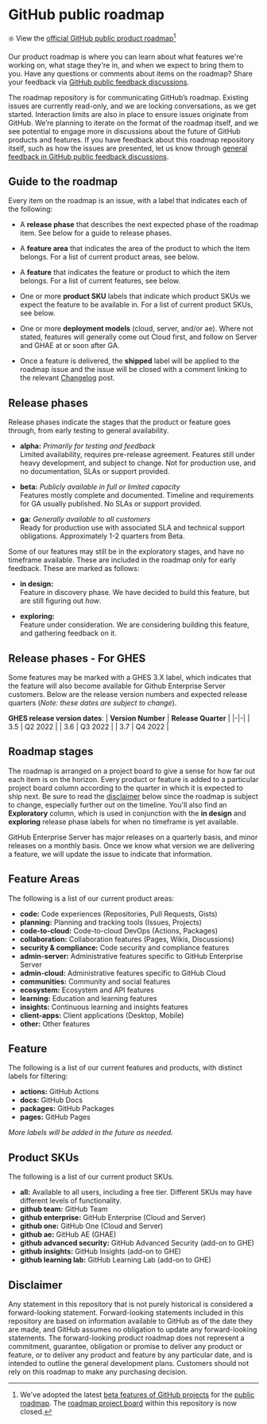 # GitHub public roadmap

:sparkle: View the [official GitHub public product roadmap](https://github.com/orgs/github/projects/4247)[^1]

Our product roadmap is where you can learn about what features we're working on, what stage they're in, and when we expect to bring them to you. Have any questions or comments about items on the roadmap? Share your feedback via [GitHub public feedback discussions](https://github.com/github/feedback/discussions). 

[^1]:We've adopted the latest [beta features of GitHub projects](https://github.com/features/issues) for the [public roadmap](https://github.com/orgs/github/projects/4247). The [roadmap project board](https://github.com/github/roadmap/projects/1) within this repository is now closed. 

The roadmap repository is for communicating GitHub’s roadmap. Existing issues are currently read-only, and we are locking conversations, as we get started. Interaction limits are also in place to ensure issues originate from GitHub. We’re planning to iterate on the format of the roadmap itself, and we see potential to engage more in discussions about the future of GitHub products and features. If you have feedback about this roadmap repository itself, such as how the issues are presented, let us know through [general feedback in GitHub public feedback discussions](https://github.com/github/feedback/discussions/new?category=General-Feedback&title=[Public%20roadmap]%20).

## Guide to the roadmap

Every item on the roadmap is an issue, with a label that indicates each of the following:

- A **release phase** that describes the next expected phase of the roadmap item. See below for a guide to release phases. 

- A **feature area** that indicates the area of the product to which the item belongs. For a list of current product areas, see below.

- A **feature** that indicates the feature or product to which the item belongs. For a list of current features, see below. 

- One or more **product SKU** labels that indicate which product SKUs we expect the feature to be available in. For a list of current product SKUs, see below.

- One or more **deployment models** (cloud, server, and/or ae). Where not stated, features will generally come out Cloud first, and follow on Server and GHAE at or soon after GA.

- Once a feature is delivered, the **shipped** label will be applied to the roadmap issue and the issue will be closed with a comment linking to the relevant [Changelog](https://github.blog/changelog/) post.

## Release phases

Release phases indicate the stages that the product or feature goes through, from early testing to general availability.

- **alpha:** *Primarily for testing and feedback*\
Limited availability, requires pre-release agreement. Features still under heavy development, and subject to change. Not for production use, and no documentation, SLAs or support provided.

- **beta:** *Publicly available in full or limited capacity*\
Features mostly complete and documented. Timeline and requirements for GA usually published. No SLAs or support provided.

- **ga:** *Generally available to all customers*\
Ready for production use with associated SLA and technical support obligations. Approximately 1-2 quarters from Beta.

Some of our features may still be in the exploratory stages, and have no timeframe available. These are included in the roadmap only for early feedback. These are marked as follows: 

- **in design:**\
Feature in discovery phase. We have decided to build this feature, but are still figuring out _how_.

- **exploring:**\
Feature under consideration. We are considering building this feature, and gathering feedback on it.

## Release phases - For GHES

Some features may be marked with a GHES 3.X label, which indicates that the feature will also become available for Github Enterprise Server customers. Below are the release version numbers and expected release quarters (_Note: these dates are subject to change_). 

**GHES release version dates**:
| **Version Number** | **Release Quarter** |
|-|-|
| 3.5 | Q2 2022 |
| 3.6 | Q3 2022 |
| 3.7 | Q4 2022 |

## Roadmap stages

The roadmap is arranged on a project board to give a sense for how far out each item is on the horizon. Every product or feature is added to a particular project board column according to the quarter in which it is expected to ship next. Be sure to read the [disclaimer](#disclaimer) below since the roadmap is subject to change, especially further out on the timeline.  You'll also find an **Exploratory** column, which is used in conjunction with the **in design** and **exploring** release phase labels for when no timeframe is yet available.

GitHub Enterprise Server has major releases on a quarterly basis, and minor releases on a monthly basis. Once we know what version we are delivering a feature, we will update the issue to indicate that information.

## Feature Areas

The following is a list of our current product areas:

- **code:** Code experiences (Repositories, Pull Requests, Gists)
- **planning:** Planning and tracking tools (Issues, Projects)
- **code-to-cloud:** Code-to-cloud DevOps (Actions, Packages)
- **collaboration:** Collaboration features (Pages, Wikis, Discussions)
- **security & compliance:** Code security and compliance features
- **admin-server:** Administrative features specific to GitHub Enterprise Server
- **admin-cloud:** Administrative features specific to GitHub Cloud
- **communities:** Community and social features
- **ecosystem:** Ecosystem and API features
- **learning:** Education and learning features
- **insights:** Continuous learning and insights features
- **client-apps:** Client applications (Desktop, Mobile)
- **other:** Other features

## Feature

The following is a list of our current features and products, with distinct labels for filtering:

- **actions:** GitHub Actions
- **docs:** GitHub Docs
- **packages:** GitHub Packages
- **pages:** GitHub Pages

_More labels will be added in the future as needed._

## Product SKUs 

The following is a list of our current product SKUs. 

- **all:** Available to all users, including a free tier. Different SKUs may have different levels of functionality.
- **github team:** GitHub Team
- **github enterprise:** GitHub Enterprise (Cloud and Server)
- **github one:** GitHub One (Cloud and Server)
- **github ae:** GitHub AE (GHAE)
- **github advanced security:** GitHub Advanced Security (add-on to GHE)
- **github insights:** GitHub Insights (add-on to GHE)
- **github learning lab:** GitHub Learning Lab (add-on to GHE)

## Disclaimer 

Any statement in this repository that is not purely historical is considered a forward-looking statement. Forward-looking statements included in this repository are based on information available to GitHub as of the date they are made, and GitHub assumes no obligation to update any forward-looking statements. The forward-looking product roadmap does not represent a commitment, guarantee, obligation or promise to deliver any product or feature, or to deliver any product and feature by any particular date, and is intended to outline the general development plans. Customers should not rely on this roadmap to make any purchasing decision.